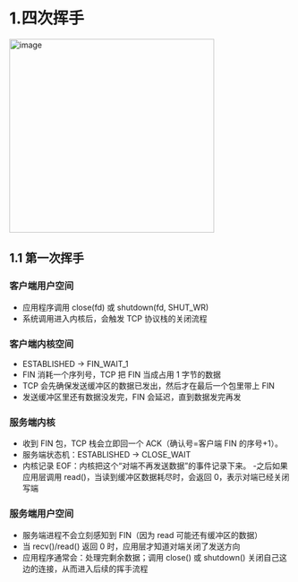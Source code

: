 # 1.四次挥手

<img width="366" height="346" alt="image" src="https://github.com/user-attachments/assets/9bf85772-0020-4cfc-b577-85001080a0dd" />

## 1.1 第一次挥手
### 客户端用户空间
- 应用程序调用 close(fd) 或 shutdown(fd, SHUT_WR)
- 系统调用进入内核后，会触发 TCP 协议栈的关闭流程

### 客户端内核空间
- ESTABLISHED → FIN_WAIT_1
- FIN 消耗一个序列号，TCP 把 FIN 当成占用 1 字节的数据
- TCP 会先确保发送缓冲区的数据已发出，然后才在最后一个包里带上 FIN
- 发送缓冲区里还有数据没发完，FIN 会延迟，直到数据发完再发


### 服务端内核
- 收到 FIN 包，TCP 栈会立即回一个 ACK（确认号=客户端 FIN 的序号+1）。
- 服务端状态机：ESTABLISHED → CLOSE_WAIT
- 内核记录 EOF：内核把这个“对端不再发送数据”的事件记录下来。
-之后如果应用层调用 read()，当读到缓冲区数据耗尽时，会返回 0，表示对端已经关闭写端

### 服务端用户空间
- 服务端进程不会立刻感知到 FIN（因为 read 可能还有缓冲区的数据）
- 当 recv()/read() 返回 0 时，应用层才知道对端关闭了发送方向
- 应用程序通常会：处理完剩余数据；调用 close() 或 shutdown() 关闭自己这边的连接，从而进入后续的挥手流程
